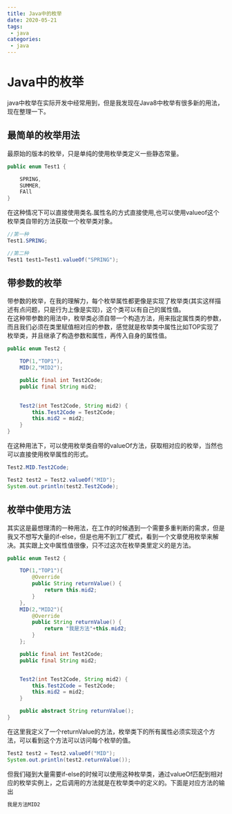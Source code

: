 ```yaml
---
title: Java中的枚举
date: 2020-05-21
tags:
 - java
categories:
 - java
---
```


# Java中的枚举
java中枚举在实际开发中经常用到，但是我发现在Java8中枚举有很多新的用法，现在整理一下。

## 最简单的枚举用法
最原始的版本的枚举，只是单纯的使用枚举类定义一些静态常量。
```java
public enum Test1 {

    SPRING,
    SUMMER,
    FAll
}
```
在这种情况下可以直接使用类名.属性名的方式直接使用,也可以使用valueof这个枚举类自带的方法获取一个枚举类对象。
```java
//第一种
Test1.SPRING;

//第二种
Test1 test1=Test1.valueOf("SPRING");
```

## 带参数的枚举
带参数的枚举，在我的理解力，每个枚举属性都更像是实现了枚举类(其实这样描述有点问题，只是行为上像是实现)，这个类可以有自己的属性值。    
在这种带参数的用法中，枚举类必须自带一个构造方法，用来指定属性类的参数，而且我们必须在类里赋值相对应的参数，感觉就是枚举类中属性比如TOP实现了枚举类，并且继承了构造参数和属性，再传入自身的属性值。
```java
public enum Test2 {

    TOP(1,"TOP1"),
    MID(2,"MID2");

    public final int Test2Code;
    public final String mid2;
    

    Test2(int Test2Code, String mid2) {
        this.Test2Code = Test2Code;
        this.mid2 = mid2;
    }
}
```

在这种用法下，可以使用枚举类自带的valueOf方法，获取相对应的枚举，当然也可以直接使用枚举属性的形式。
```java
Test2.MID.Test2Code;

Test2 test2 = Test2.valueOf("MID");
System.out.println(test2.Test2Code);
```

## 枚举中使用方法

其实这是最想理清的一种用法，在工作的时候遇到一个需要多重判断的需求，但是我又不想写大量的if-else，但是也用不到工厂模式，看到一个文章使用枚举来解决。其实跟上文中属性值很像，只不过这次在枚举类里定义的是方法。
```java
public enum Test2 {

    TOP(1,"TOP1"){
        @Override
        public String returnValue() {
            return this.mid2;
        }
    },
    MID(2,"MID2"){
        @Override
        public String returnValue() {
            return "我是方法"+this.mid2;
        }
    };

    public final int Test2Code;
    public final String mid2;


    Test2(int Test2Code, String mid2) {
        this.Test2Code = Test2Code;
        this.mid2 = mid2;
    }

    public abstract String returnValue();
}
```
在这里我定义了一个returnValue的方法，枚举类下的所有属性必须实现这个方法，可以看到这个方法可以访问每个枚举的值。
```java
Test2 test2 = Test2.valueOf("MID");
System.out.println(test2.returnValue());
```
但我们碰到大量需要if-else的时候可以使用这种枚举类，通过valueOf匹配到相对应的枚举实例上，之后调用的方法就是在枚举类中的定义的。下面是对应方法的输出
```java
我是方法MID2
```

